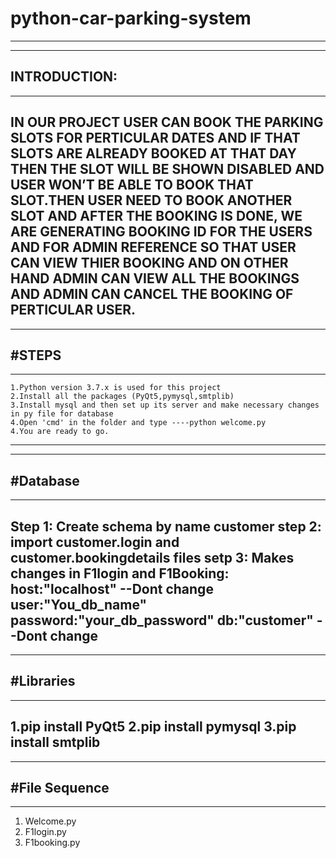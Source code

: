 # python-car-parking-system
-------------------------------------------------------------------------------------
-------------------------------------------------------------------------------------
 INTRODUCTION: 
-------------------------------------------------------------------------------------
-------------------------------------------------------------------------------------
IN OUR PROJECT USER CAN BOOK THE PARKING SLOTS FOR PERTICULAR DATES AND IF THAT SLOTS ARE ALREADY BOOKED AT THAT DAY THEN THE SLOT WILL BE SHOWN DISABLED AND USER WON’T BE ABLE TO BOOK THAT SLOT.THEN USER NEED TO BOOK ANOTHER SLOT AND AFTER THE BOOKING IS DONE, WE ARE GENERATING BOOKING ID FOR THE USERS AND FOR ADMIN REFERENCE SO THAT USER CAN VIEW THIER BOOKING AND ON OTHER HAND ADMIN CAN VIEW ALL THE BOOKINGS AND ADMIN CAN CANCEL THE BOOKING OF PERTICULAR USER. 
-------------------------------------------------------------------------------------
-------------------------------------------------------------------------------------
#STEPS
-------------------------------------------------------------------------------------
-------------------------------------------------------------------------------------
	1.Python version 3.7.x is used for this project
    2.Install all the packages (PyQt5,pymysql,smtplib)
    3.Install mysql and then set up its server and make necessary changes in py file for database
    4.Open 'cmd' in the folder and type ----python welcome.py
    4.You are ready to go.
-------------------------------------------------------------------------------------
-------------------------------------------------------------------------------------
#Database
-------------------------------------------------------------------------------------
-------------------------------------------------------------------------------------
Step 1: Create schema by name customer
step 2: import customer.login and customer.bookingdetails files
setp 3: Makes changes in F1login and F1Booking:
		host:"localhost"   --Dont change
		user:"You_db_name"
		password:"your_db_password"
		db:"customer" --Dont change
-------------------------------------------------------------------------------------
-------------------------------------------------------------------------------------
#Libraries
-------------------------------------------------------------------------------------
-------------------------------------------------------------------------------------
1.pip install PyQt5
2.pip install pymysql
3.pip install smtplib
-------------------------------------------------------------------------------------
-------------------------------------------------------------------------------------
#File Sequence
-------------------------------------------------------------------------------------
-------------------------------------------------------------------------------------
1. Welcome.py
2. F1login.py
3. F1booking.py
